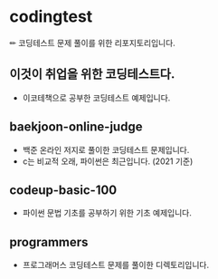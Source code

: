 # codingtest
✏ 코딩테스트 문제 풀이를 위한 리포지토리입니다.

## 이것이 취업을 위한 코딩테스트다.
- 이코테책으로 공부한 코딩테스트 예제입니다.

## baekjoon-online-judge
- 백준 온라인 저지로 풀이한 코딩테스트 문제입니다.
- c는 비교적 오래, 파이썬은 최근입니다. (2021 기준)

## codeup-basic-100
- 파이썬 문법 기초를 공부하기 위한 기초 예제입니다.

## programmers
- 프로그래머스 코딩테스트 문제를 풀이한 디렉토리입니다.